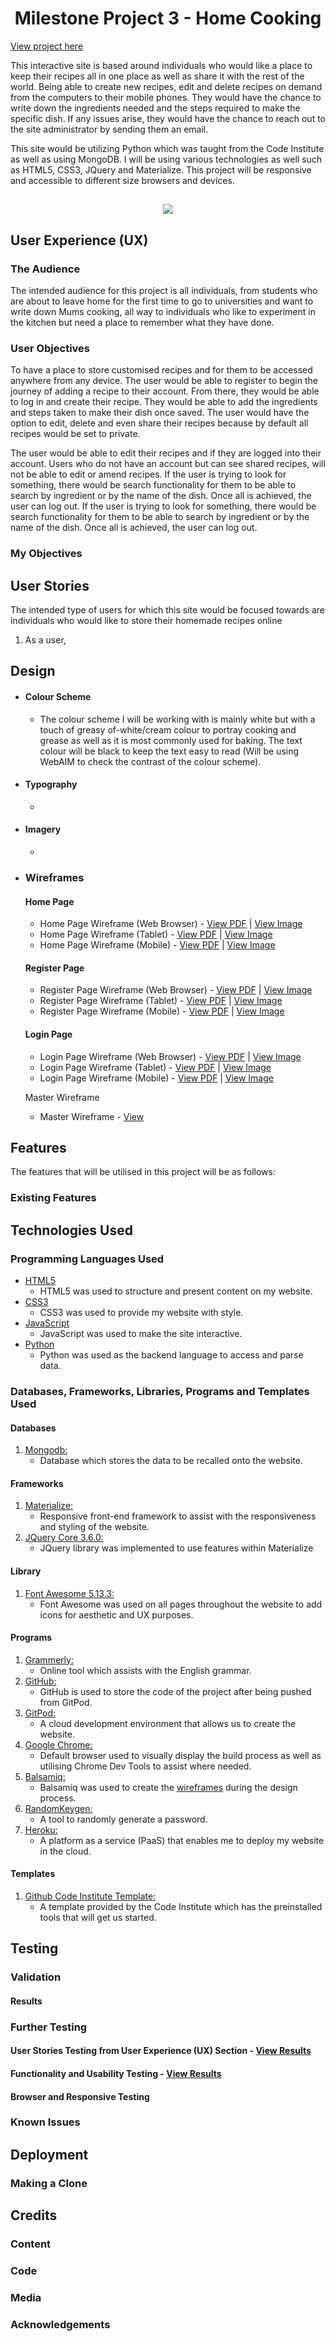<h1 align="center">Milestone Project 3 - Home Cooking</h1>

[View project here](https://home-cooking-milestone3-proj.herokuapp.com/)

This interactive site is based around individuals who would like a place to keep their recipes all 
in one place as well as share it with the rest of the world. Being able to create new recipes, 
edit and delete recipes on demand from the computers to their mobile phones. They would have the chance to write 
down the ingredients needed and the steps required to make the specific dish. 
If any issues arise, they would have the chance to reach out to the site administrator by sending them an email. 

This site would be utilizing Python which was taught from the Code Institute as well as using MongoDB. 
I will be using various technologies as well such as HTML5, CSS3, JQuery and Materialize. 
This project will be responsive and accessible to different size browsers and devices.

<h2 align="center"><img src="#">

## User Experience (UX)

### The Audience

The intended audience for this project is all individuals, from students who are about to leave home for the first time to go 
to universities and want to write down Mums cooking, all way to individuals who like to experiment in the kitchen but need a 
place to remember what they have done.  

### User Objectives

To have a place to store customised recipes and for them to be accessed anywhere from any device. The user would be able to 
register to begin the journey of adding a recipe to their account. From there, they would be able to log in and create their recipe. 
They would be able to add the ingredients and steps taken to make their dish once saved. The user would have the option to edit, 
delete and even share their recipes because by default all recipes would be set to private. 

The user would be able to edit their recipes and if they are logged into their account. Users who do not have an account but can 
see shared recipes, will not be able to edit or amend recipes. If the user is trying to look for something, there would be search 
functionality for them to be able to search by ingredient or by the name of the dish. Once all is achieved, the user can log out. 
If the user is trying to look for something, there would be search functionality for them to be able to search by ingredient or 
by the name of the dish. Once all is achieved, the user can log out. 

### My Objectives



## User Stories

The intended type of users for which this site would be focused towards are individuals who would like to store their 
homemade recipes online

1. As a user,

## Design

-   #### Colour Scheme
    -   The colour scheme I will be working with is mainly white but with a touch of greasy of-white/cream colour 
    to portray cooking and grease as well as it is most commonly used for baking. The text colour will be black to keep 
    the text easy to read (Will be using WebAIM to check the contrast of the colour scheme).

-   #### Typography
    -   

-   #### Imagery
    -   

*   ### Wireframes

    #### Home Page
    - Home Page Wireframe (Web Browser) - [View PDF]() | [View Image]()
    - Home Page Wireframe (Tablet) - [View PDF]() | [View Image]()    
    - Home Page Wireframe (Mobile) - [View PDF]() | [View Image]()

    #### Register Page
    - Register Page Wireframe (Web Browser) - [View PDF]() | [View Image]()
    - Register Page Wireframe (Tablet) - [View PDF]() | [View Image]()    
    - Register Page Wireframe (Mobile) - [View PDF]() | [View Image]()

    #### Login Page
    - Login Page Wireframe (Web Browser) - [View PDF]() | [View Image]()
    - Login Page Wireframe (Tablet) - [View PDF]() | [View Image]()    
    - Login Page Wireframe (Mobile) - [View PDF]() | [View Image]()

    Master Wireframe
    - Master Wireframe - [View]()
    
## Features

The features that will be utilised in this project will be as follows:



### Existing Features



## Technologies Used

###  Programming Languages Used

-   [HTML5](https://en.wikipedia.org/wiki/HTML5)
    - HTML5 was used to structure and present content on my website.
-   [CSS3](https://en.wikipedia.org/wiki/Cascading_Style_Sheets)
    - CSS3 was used to provide my website with style.
-   [JavaScript](https://en.wikipedia.org/wiki/JavaScript)
    - JavaScript was used to make the site interactive.
-   [Python](https://en.wikipedia.org/wiki/Python_(programming_language))
    - Python was used as the backend language to access and parse data.

### Databases, Frameworks, Libraries, Programs and Templates Used

#### Databases
1. [Mongodb:](https://www.mongodb.com/)
    - Database which stores the data to be recalled onto the website.

#### Frameworks
1. [Materialize:](https://materializecss.com/)
    - Responsive front-end framework to assist with the responsiveness and styling of the website.
1. [JQuery Core 3.6.0:](https://code.jquery.com/)
    - JQuery library was implemented to use features within Materialize

#### Library
1. [Font Awesome 5.13.3:](https://cdnjs.cloudflare.com/ajax/libs/font-awesome/5.15.3/css/all.min.css)
    - Font Awesome was used on all pages throughout the website to add icons for aesthetic and UX purposes.

#### Programs
1. [Grammerly:](https://app.grammarly.com/)
    - Online tool which assists with the English grammar.
1. [GitHub:](https://github.com/)
    - GitHub is used to store the code of the project after being pushed from GitPod.
1. [GitPod:](https://www.gitpod.io/)
    - A cloud development environment that allows us to create the website.
1. [Google Chrome:](https://www.google.co.uk/intl/en_uk/chrome/)
    - Default browser used to visually display the build process as well as utilising Chrome Dev Tools to assist where needed.
1. [Balsamiq:](https://balsamiq.com/)
    - Balsamiq was used to create the [wireframes](#) during the design process.
1. [RandomKeygen:](https://randomkeygen.com/)
    - A tool to randomly generate a password.
1. [Heroku:](https://www.heroku.com)
    - A platform as a service (PaaS) that enables me to deploy my website in the cloud.

#### Templates

1. [Github Code Institute Template:](https://github.com/Code-Institute-Org/gitpod-full-template)
    - A template provided by the Code Institute which has the preinstalled tools that will get us started.

## Testing



### Validation



#### Results



### Further Testing

#### User Stories Testing from User Experience (UX) Section - [View Results](#)



#### Functionality and Usability Testing - [View Results](#)



#### Browser and Responsive Testing



### Known Issues



## Deployment



### Making a Clone



## Credits

### Content



### Code



### Media



### Acknowledgements

